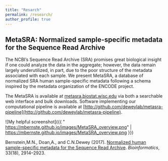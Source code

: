 ```yaml
---
title: "Resarch"
permalink: /research/
author_profile: true
---
```


## MetaSRA: Normalized sample-specific metadata for the Sequence Read Archive

The NCBI’s Sequence Read Archive (SRA) promises great biological insight if one could analyze the data in the aggregate; 
however, the data remain largely underutilized, in part, due to the poor structure of the metadata associated with each sample. We present MetaSRA, a database of normalized SRA human sample-specific metadata following a schema inspired by the 
metadata organization of the ENCODE project.

The MetaSRA is available at [metasra.biostat.wisc.edu](metasra.biostat.wisc.edu) via both a searchable web interface and bulk downloads. Software implementing our computational pipeline is available at [http://github.com/deweylab/metasra-pipeline](http://github.com/deweylab/metasra-pipeline).

[logo]: https://mbernste.github.io/images/MetaSRA_overview.png "Logo Title Text 2"
![My helpful screenshot]({{ " https://mbernste.github.io/images/MetaSRA_overview.png" |  https://mbernste.github.io/images/MetaSRA_overview.png }})


Bernstein,M.N., Doan,A., and C.N.Dewey (2017). [Normalized human sample-specific metadata for the Sequence Read Archive](https://doi.org/10.1093/bioinformatics/btx334). _Bioinformatics_, 33(18), 2914–2923. 

